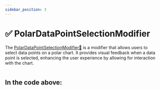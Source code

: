 ```yaml
---
sidebar_position: 3
---
```


# ✅ PolarDataPointSelectionModifier

The [PolarDataPointSelectionModifier:blue_book:](https://www.scichart.com/documentation/js/v4/typedoc/classes/polardatapointselectionmodifier.html) is a modifier that allows users to select data points on a polar chart. It provides visual feedback when a data point is selected, enhancing the user experience by allowing for interaction with the chart.

```ts showLineNumbers file=./demo.js start=region_A_start end=region_A_end
```

<LiveDocSnippet name="./Basic/demo" />

In the code above:
-